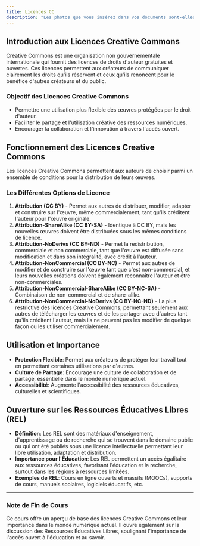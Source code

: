 ```yaml
---
title: Licences CC
description: "Les photos que vous insérez dans vos documents sont-elles sous licence libre ?"
---
```


## Introduction aux Licences Creative Commons

Creative Commons est une organisation non gouvernementale internationale qui fournit des licences de droits d'auteur gratuites et ouvertes. Ces licences permettent aux créateurs de communiquer clairement les droits qu'ils réservent et ceux qu'ils renoncent pour le bénéfice d'autres créateurs et du public.

### Objectif des Licences Creative Commons

- Permettre une utilisation plus flexible des œuvres protégées par le droit d'auteur.
- Faciliter le partage et l'utilisation créative des ressources numériques.
- Encourager la collaboration et l'innovation à travers l'accès ouvert.

## Fonctionnement des Licences Creative Commons

Les licences Creative Commons permettent aux auteurs de choisir parmi un ensemble de conditions pour la distribution de leurs œuvres.

### Les Différentes Options de Licence

1. **Attribution (CC BY)** - Permet aux autres de distribuer, modifier, adapter et construire sur l'œuvre, même commercialement, tant qu'ils créditent l'auteur pour l'œuvre originale.
2. **Attribution-ShareAlike (CC BY-SA)** - Identique à CC BY, mais les nouvelles œuvres doivent être distribuées sous les mêmes conditions de licence.
3. **Attribution-NoDerivs (CC BY-ND)** - Permet la redistribution, commerciale et non commerciale, tant que l'œuvre est diffusée sans modification et dans son intégralité, avec crédit à l'auteur.
4. **Attribution-NonCommercial (CC BY-NC)** - Permet aux autres de modifier et de construire sur l'œuvre tant que c'est non-commercial, et leurs nouvelles créations doivent également reconnaître l'auteur et être non-commerciales.
5. **Attribution-NonCommercial-ShareAlike (CC BY-NC-SA)** - Combinaison de non-commercial et de share-alike.
6. **Attribution-NonCommercial-NoDerivs (CC BY-NC-ND)** - La plus restrictive des licences Creative Commons, permettant seulement aux autres de télécharger les œuvres et de les partager avec d'autres tant qu'ils créditent l'auteur, mais ils ne peuvent pas les modifier de quelque façon ou les utiliser commercialement.

## Utilisation et Importance

- **Protection Flexible**: Permet aux créateurs de protéger leur travail tout en permettant certaines utilisations par d'autres.
- **Culture de Partage**: Encourage une culture de collaboration et de partage, essentielle dans le monde numérique actuel.
- **Accessibilité**: Augmente l'accessibilité des ressources éducatives, culturelles et scientifiques.

## Ouverture sur les Ressources Éducatives Libres (REL)

- **Définition**: Les REL sont des matériaux d'enseignement, d'apprentissage ou de recherche qui se trouvent dans le domaine public ou qui ont été publiés sous une licence intellectuelle permettant leur libre utilisation, adaptation et distribution.
- **Importance pour l'Éducation**: Les REL permettent un accès égalitaire aux ressources éducatives, favorisant l'éducation et la recherche, surtout dans les régions à ressources limitées.
- **Exemples de REL**: Cours en ligne ouverts et massifs (MOOCs), supports de cours, manuels scolaires, logiciels éducatifs, etc.

---

### Note de Fin de Cours

Ce cours offre un aperçu de base des licences Creative Commons et leur importance dans le monde numérique actuel. Il ouvre également sur la discussion des Ressources Éducatives Libres, soulignant l'importance de l'accès ouvert à l'éducation et au savoir.
